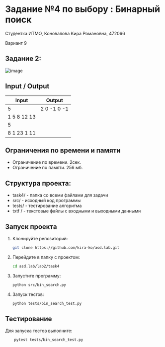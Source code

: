 # Задание №4 по выбору :  Бинарный поиск
Cтудентка ИТМО, Коновалова Кира Романовна, 472066

Вариант 9

## Задание 2:
![image](https://github.com/user-attachments/assets/577cfd95-4db3-4041-9475-d1fe41c0e18d)


## Input / Output 

| Input    | Output |
|----------|----------|
| 5       | 2 0 -1 0 -1 |
| 1 5 8 12 13  | |
| 5 | |
|  8 1 23 1 11 |  |


## Ограничения по времени и памяти

- Ограничение по времени. 2сек.
- Ограничение по памяти. 256 мб.

## Структура проекта:

* task4/ - папка со всеми файлами для задачи
* src/ - исходный код программы
* tests/ - тестирование алгоритма
* txtf / - текстовые файлы с входными и выходными данными

## Запуск проекта
1. Клонируйте репозиторий:
   ```bash
   git clone https://github.com/kira-ko/asd.lab.git
   ```
2. Перейдите в папку с проектом:
   ```bash
   cd asd.lab/lab2/task4
   ```
3. Запустите программу:
   ```bash
   python src/bin_search.py
   ```

4. Запуск тестов:
   ```bash
   python tests/bin_search_test.py
   ```

## Тестирование
Для запуска тестов выполните:
```bash
    pytest tests/bin_search_test.py
```

